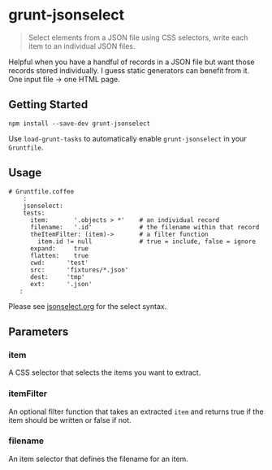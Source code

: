 # grunt-jsonselect

> Select elements from a JSON file using CSS selectors, write each item to an individual JSON files.

Helpful when you have a handful of records in a JSON file but want those records stored individually. I guess static generators can benefit from it. One input file -> one HTML page.

## Getting Started

```npm install --save-dev grunt-jsonselect```

Use `load-grunt-tasks` to automatically enable `grunt-jsonselect` in your `Gruntfile`.

## Usage

```
# Gruntfile.coffee
    :
    jsonselect:
    tests:
      item:       '.objects > *'    # an individual record
      filename:   '.id'             # the filename within that record
      theItemFilter: (item)->       # a filter function
        item.id != null             # true = include, false = ignore
      expand:     true
      flatten:    true
      cwd:      'test'
      src:      'fixtures/*.json'
      dest:     'tmp'
      ext:      '.json'
   :
```

Please see [jsonselect.org](http://www.jsonselect.org) for the select syntax.


## Parameters
### item
A CSS selector that selects the items you want to extract.

### itemFilter
An optional filter function that takes an extracted `item` and returns true if the item should be written or false if not.

### filename
An item selector that defines the filename for an item.


